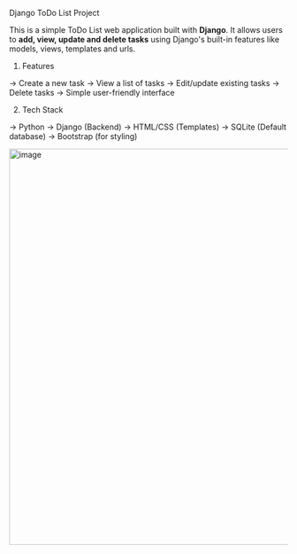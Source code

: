 Django ToDo List Project

This is a simple ToDo List web application built with **Django**. It allows users to **add, view, update and delete tasks** using Django's built-in features like models, views, templates and urls.



1. Features

-> Create a new task
-> View a list of tasks
-> Edit/update existing tasks
-> Delete tasks
-> Simple user-friendly interface


2. Tech Stack

-> Python
-> Django (Backend)
-> HTML/CSS (Templates)
-> SQLite (Default database)
-> Bootstrap (for styling)

<img width="1739" height="715" alt="image" src="https://github.com/user-attachments/assets/2b742d2f-8df6-4cbd-bda8-858544598cb0" />
